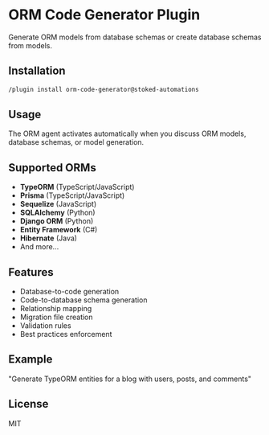 # ORM Code Generator Plugin

Generate ORM models from database schemas or create database schemas from models.

## Installation

```bash
/plugin install orm-code-generator@stoked-automations
```

## Usage

The ORM agent activates automatically when you discuss ORM models, database schemas, or model generation.

## Supported ORMs

- **TypeORM** (TypeScript/JavaScript)
- **Prisma** (TypeScript/JavaScript)
- **Sequelize** (JavaScript)
- **SQLAlchemy** (Python)
- **Django ORM** (Python)
- **Entity Framework** (C#)
- **Hibernate** (Java)
- And more...

## Features

- Database-to-code generation
- Code-to-database schema generation
- Relationship mapping
- Migration file creation
- Validation rules
- Best practices enforcement

## Example

"Generate TypeORM entities for a blog with users, posts, and comments"

## License

MIT
